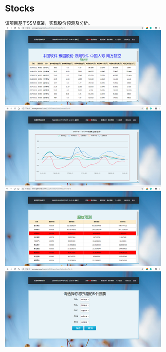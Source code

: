# Stocks
该项目基于SSM框架，实现股价预测及分析。
![](images/1.png)
![](images/2.png)
![](images/3.png)
![](images/4.png)
